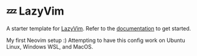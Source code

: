 # 💤 LazyVim

A starter template for [LazyVim](https://github.com/LazyVim/LazyVim).
Refer to the [documentation](https://lazyvim.github.io/installation) to get started.

My first Neovim setup :) Attempting to have this config work on Ubuntu Linux, Windows WSL, and MacOS.
